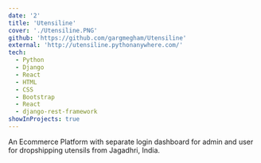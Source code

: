 ```yaml
---
date: '2'
title: 'Utensiline'
cover: './Utensiline.PNG'
github: 'https://github.com/gargmegham/Utensiline'
external: 'http://utensiline.pythonanywhere.com/'
tech:
  - Python
  - Django
  - React
  - HTML
  - CSS
  - Bootstrap
  - React
  - django-rest-framework
showInProjects: true
---
```


An Ecommerce Platform with separate login dashboard for admin and user for dropshipping utensils from Jagadhri, India.
